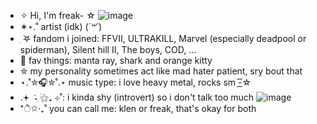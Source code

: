 - ✧ Hi, I'm freak-  ☆
![image](https://github.com/user-attachments/assets/16a66d9f-028a-4501-a0e2-4656e2582efd)
- ✶⋆.˚ artist (idk) (*´꒳`*) 
- ִ ࣪𖤐 fandom i joined: FFVII, ULTRAKILL, Marvel (especially deadpool or spiderman), Silent hill II, The boys, COD, ...
- 💞️ fav things: manta ray, shark and orange kitty
- ✮ my personality sometimes act like mad hater patient, sry bout that
- ⋆.˚✮🎧✮˚.⋆ music type: i love heavy metal, rocks sm -͟͟͞☆
- .𖥔 ݁ ˖ִ ࣪⚝₊ ⊹˚: i kinda shy (introvert) so i don't talk too much
![image](https://github.com/user-attachments/assets/cd0b1ca2-591f-4f8a-b921-de05709ac654)
-  *ੈ✩‧₊˚ you can call me: klen or freak, that's okay for both
<!---
K1ent/K1ent is a ✨ special ✨ repository because its `README.md` (this file) appears on your GitHub profile.
You can click the Preview link to take a look at your changes.
--->
